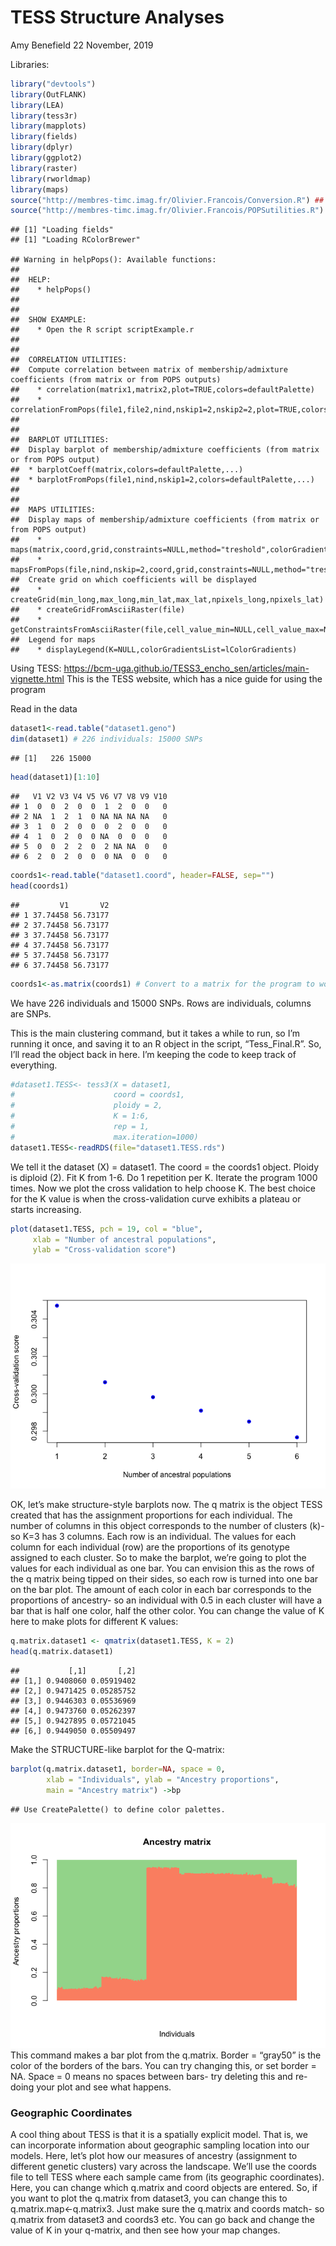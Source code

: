 TESS Structure Analyses
================
Amy Benefield
22 November, 2019

Libraries:

``` r
library("devtools")
library(OutFLANK)
library(LEA)
library(tess3r)
library(mapplots)
library(fields)
library(dplyr)
library(ggplot2)
library(raster)
library(rworldmap)
library(maps)
source("http://membres-timc.imag.fr/Olivier.Francois/Conversion.R") ## supplemental functions
source("http://membres-timc.imag.fr/Olivier.Francois/POPSutilities.R") ## supplemental functions
```

    ## [1] "Loading fields"
    ## [1] "Loading RColorBrewer"

    ## Warning in helpPops(): Available functions: 
    ## 
    ##  HELP: 
    ##    * helpPops() 
    ## 
    ##  
    ##  SHOW EXAMPLE: 
    ##    * Open the R script scriptExample.r 
    ## 
    ##  
    ##  CORRELATION UTILITIES: 
    ##  Compute correlation between matrix of membership/admixture coefficients (from matrix or from POPS outputs) 
    ##    * correlation(matrix1,matrix2,plot=TRUE,colors=defaultPalette) 
    ##    * correlationFromPops(file1,file2,nind,nskip1=2,nskip2=2,plot=TRUE,colors=defaultPalette) 
    ## 
    ##  
    ##  BARPLOT UTILITIES: 
    ##  Display barplot of membership/admixture coefficients (from matrix or from POPS output) 
    ##  * barplotCoeff(matrix,colors=defaultPalette,...) 
    ##  * barplotFromPops(file1,nind,nskip1=2,colors=defaultPalette,...) 
    ## 
    ##  
    ##  MAPS UTILITIES: 
    ##  Display maps of membership/admixture coefficients (from matrix or from POPS output) 
    ##    * maps(matrix,coord,grid,constraints=NULL,method="treshold",colorGradientsList=lColorGradients,onemap=T,onepage=T,...) 
    ##    * mapsFromPops(file,nind,nskip=2,coord,grid,constraints=NULL,method="treshold",colorGradientsList=lColorGradients,onemap=T,onepage=T,...) 
    ##  Create grid on which coefficients will be displayed 
    ##    * createGrid(min_long,max_long,min_lat,max_lat,npixels_long,npixels_lat) 
    ##    * createGridFromAsciiRaster(file) 
    ##    * getConstraintsFromAsciiRaster(file,cell_value_min=NULL,cell_value_max=NULL) 
    ##  Legend for maps 
    ##    * displayLegend(K=NULL,colorGradientsList=lColorGradients)

Using TESS:
<https://bcm-uga.github.io/TESS3_encho_sen/articles/main-vignette.html>
This is the TESS website, which has a nice guide for using the program

Read in the data

``` r
dataset1<-read.table("dataset1.geno")
dim(dataset1) # 226 individuals: 15000 SNPs
```

    ## [1]   226 15000

``` r
head(dataset1)[1:10]
```

    ##   V1 V2 V3 V4 V5 V6 V7 V8 V9 V10
    ## 1  0  0  2  0  0  1  2  0  0   0
    ## 2 NA  1  2  1  0 NA NA NA NA   0
    ## 3  1  0  2  0  0  0  2  0  0   0
    ## 4  1  0  2  0  0 NA  0  0  0   0
    ## 5  0  0  2  2  0  2 NA NA  0   0
    ## 6  2  0  2  0  0  0 NA  0  0   0

``` r
coords1<-read.table("dataset1.coord", header=FALSE, sep="")
head(coords1)
```

    ##         V1       V2
    ## 1 37.74458 56.73177
    ## 2 37.74458 56.73177
    ## 3 37.74458 56.73177
    ## 4 37.74458 56.73177
    ## 5 37.74458 56.73177
    ## 6 37.74458 56.73177

``` r
coords1<-as.matrix(coords1) # Convert to a matrix for the program to work properly
```

We have 226 individuals and 15000 SNPs. Rows are individuals, columns
are SNPs.

This is the main clustering command, but it takes a while to run, so I’m
running it once, and saving it to an R object in the script,
“Tess\_Final.R”. So, I’ll read the object back in here. I’m keeping
the code to keep track of everything.

``` r
#dataset1.TESS<- tess3(X = dataset1,
#                      coord = coords1,
#                      ploidy = 2,
#                      K = 1:6,
#                      rep = 1,
#                      max.iteration=1000)
dataset1.TESS<-readRDS(file="dataset1.TESS.rds")
```

We tell it the dataset (X) = dataset1. The coord = the coords1 object.
Ploidy is diploid (2). Fit K from 1-6. Do 1 repetition per K. Iterate
the program 1000 times. Now we plot the cross validation to help choose
K. The best choice for the K value is when the cross-validation curve
exhibits a plateau or starts increasing.

``` r
plot(dataset1.TESS, pch = 19, col = "blue",
     xlab = "Number of ancestral populations",
     ylab = "Cross-validation score")
```

![](TESS_files/figure-gfm/FOUR-1.png)<!-- -->

OK, let’s make structure-style barplots now. The q matrix is the object
TESS created that has the assignment proportions for each individual.
The number of columns in this object corresponds to the number of
clusters (k)- so K=3 has 3 columns. Each row is an individual. The
values for each column for each individual (row) are the proportions of
its genotype assigned to each cluster. So to make the barplot, we’re
going to plot the values for each individual as one bar. You can
envision this as the rows of the q matrix being tipped on their sides,
so each row is turned into one bar on the bar plot. The amount of each
color in each bar corresponds to the proportions of ancestry- so an
individual with 0.5 in each cluster will have a bar that is half one
color, half the other color. You can change the value of K here to make
plots for different K values:

``` r
q.matrix.dataset1 <- qmatrix(dataset1.TESS, K = 2) 
head(q.matrix.dataset1)
```

    ##           [,1]       [,2]
    ## [1,] 0.9408060 0.05919402
    ## [2,] 0.9471425 0.05285752
    ## [3,] 0.9446303 0.05536969
    ## [4,] 0.9473760 0.05262397
    ## [5,] 0.9427895 0.05721045
    ## [6,] 0.9449050 0.05509497

Make the STRUCTURE-like barplot for the Q-matrix:

``` r
barplot(q.matrix.dataset1, border=NA, space = 0,
        xlab = "Individuals", ylab = "Ancestry proportions", 
        main = "Ancestry matrix") ->bp
```

    ## Use CreatePalette() to define color palettes.

![](TESS_files/figure-gfm/SIX-1.png)<!-- --> This command makes a bar
plot from the q.matrix. Border = “gray50” is the color of the borders of
the bars. You can try changing this, or set border = NA. Space = 0 means
no spaces between bars- try deleting this and re-doing your plot and see
what happens.

### Geographic Coordinates

A cool thing about TESS is that it is a spatially explicit model. That
is, we can incorporate information about geographic sampling location
into our models. Here, let’s plot how our measures of ancestry
(assignment to different genetic clusters) vary across the landscape.
We’ll use the coords file to tell TESS where each sample came from
(its geographic coordinates). Here, you can change which q.matrix and
coord objects are entered. So, if you want to plot the q.matrix from
dataset3, you can change this to q.matrix.map\<-q.matrix3. Just make
sure the q.matrix and coords match- so q.matrix from dataset3 and
coords3 etc. You can go back and change the value of K in your q-matrix,
and then see how your map changes.

